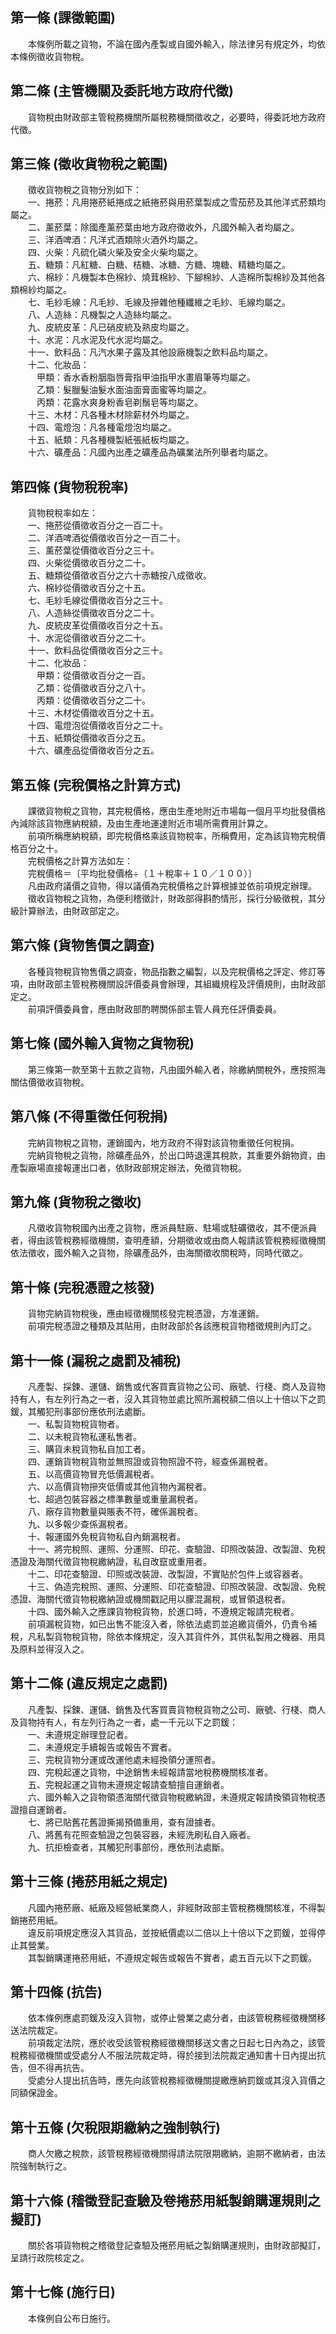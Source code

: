 第一條 (課徵範圍)
-----------------
　　本條例所載之貨物，不論在國內產製或自國外輸入，除法律另有規定外，均依本條例徵收貨物稅。  


第二條 (主管機關及委託地方政府代徵)
-----------------------------------
　　貨物稅由財政部主管稅務機關所屬稅務機關徵收之，必要時，得委託地方政府代徵。  


第三條 (徵收貨物稅之範圍)
-------------------------
　　徵收貨物稅之貨物分別如下：  
　　一、捲菸：凡用捲菸紙捲成之紙捲菸與用菸葉製成之雪茄菸及其他洋式菸類均屬之。  
　　二、薰菸葉：除國產薰菸葉由地方政府徵收外，凡國外輸入者均屬之。  
　　三、洋酒啤酒：凡洋式酒類除火酒外均屬之。  
　　四、火柴：凡硫化磷火柴及安全火柴均屬之。  
　　五、糖類：凡紅糖、白糖、桔糖、冰糖、方糖、塊糖、精糖均屬之。  
　　六、棉紗：凡機製本色棉紗、燒茸棉紗、下腳棉紗、人造棉所製棉紗及其他各類棉紗均屬之。  
　　七、毛紗毛線：凡毛紗、毛線及摻雜他種纖維之毛紗、毛線均屬之。  
　　八、人造絲：凡機製之人造絲均屬之。  
　　九、皮統皮革：凡已硝皮統及熟皮均屬之。  
　　十、水泥：凡水泥及代水泥均屬之。  
　　十一、飲料品：凡汽水果子露及其他設廠機製之飲料品均屬之。  
　　十二、化妝品：  
　　　甲類：香水香粉胭脂唇膏指甲油指甲水畫眉筆等均屬之。  
　　　乙類：髮臘髮油髮水面油面膏面蜜等均屬之。  
　　　丙類：花露水爽身粉香皂剃鬚皂等均屬之。  
　　十三、木材：凡各種木材除薪材外均屬之。  
　　十四、電燈泡：凡各種電燈泡均屬之。  
　　十五、紙類：凡各種機製紙張紙板均屬之。  
　　十六、礦產品：凡國內出產之礦產品為礦業法所列舉者均屬之。  


第四條 (貨物稅稅率)
-------------------
　　貨物稅稅率如左：  
　　一、捲菸從價徵收百分之一百二十。  
　　二、洋酒啤酒從價徵收百分之一百二十。  
　　三、薰菸葉從價徵收百分之三十。  
　　四、火柴從價徵收百分之二十。  
　　五、糖類從價徵收百分之六十赤糖按八成徵收。  
　　六、棉紗從價徵收百分之十五。  
　　七、毛紗毛線從價徵收百分之三十。  
　　八、人造絲從價徵收百分之二十。  
　　九、皮統皮革從價徵收百分之十五。  
　　十、水泥從價徵收百分之二十。  
　　十一、飲料品從價徵收百分之三十。  
　　十二、化妝品：  
　　　甲類：從價徵收百分之一百。  
　　　乙類：從價徵收百分之八十。  
　　　丙類：從價徵收百分之二十。  
　　十三、木材從價徵收百分之十五。  
　　十四、電燈泡從價徵收百分之二十。  
　　十五、紙類從價徵收百分之五。  
　　十六、礦產品從價徵收百分之五。  


第五條 (完稅價格之計算方式)
---------------------------
　　課徵貨物稅之貨物，其完稅價格，應由生產地附近市場每一個月平均批發價格內減除該貨物應納稅額，及由生產地運達附近市場所需費用計算之。  
　　前項所稱應納稅額，即完稅價格乘該貨物稅率，所稱費用，定為該貨物完稅價格百分之十。  
　　完稅價格之計算方法如左：  
　　完稅價格＝〔平均批發價格÷（１＋稅率＋１０／１００）〕  
　　凡由政府議價之貨物，得以議價為完稅價格之計算根據並依前項規定辦理。  
　　徵收貨物稅之貨物，為便利稽徵計，財政部得斟酌情形，採行分級徵稅，其分級計算辦法，由財政部定之。  


第六條 (貨物售價之調查)
-----------------------
　　各種貨物稅貨物售價之調查，物品指數之編製，以及完稅價格之評定、修訂等項，由財政部主管稅務機關設評價委員會辦理，其組織規程及評價規則，由財政部定之。  
　　前項評價委員會，應由財政部酌聘關係部主管人員充任評價委員。  


第七條 (國外輸入貨物之貨物稅)
-----------------------------
　　第三條第一款至第十五款之貨物，凡由國外輸入者，除繳納關稅外，應按照海關估價徵收貨物稅。  


第八條 (不得重徵任何稅捐)
-------------------------
　　完納貨物稅之貨物，運銷國內，地方政府不得對該貨物重徵任何稅捐。  
　　完納貨物稅之貨物，除礦產品外，於出口時退還其稅款，其重要外銷物資，由產製廠場直接報運出口者，依財政部規定辦法，免徵貨物稅。  


第九條 (貨物稅之徵收)
---------------------
　　凡徵收貨物稅國內出產之貨物，應派員駐廠、駐場或駐礦徵收，其不便派員者，得由該管稅務經徵機關，查明產額，分期徵收或由商人報請該管稅務經徵機關依法徵收，國外輸入之貨物，除礦產品外，由海關徵收關稅時，同時代徵之。  


第十條 (完稅憑證之核發)
-----------------------
　　貨物完納貨物稅後，應由經徵機關核發完稅憑證，方准運銷。  
　　前項完稅憑證之種類及其貼用，由財政部於各該應稅貨物稽徵規則內訂之。  


第十一條 (漏稅之處罰及補稅)
---------------------------
　　凡產製、採鍊、運儲、銷售或代客買賣貨物之公司、廠號、行棧、商人及貨物持有人，有左列行為之一者，沒入其貨物並處比照所漏稅額二倍以上十倍以下之罰鍰，其觸犯刑事部份應依刑法處斷。  
　　一、私製貨物稅貨物者。  
　　二、以未稅貨物私運私售者。  
　　三、購貨未稅貨物私自加工者。  
　　四、運銷貨物稅貨物並無照證或貨物照證不符，經查係漏稅者。  
　　五、以高價貨物冒充低價漏稅者。  
　　六、以高價貨物摻夾低價或其他貨物內漏稅者。  
　　七、超過包裝容器之標準數量或重量漏稅者。  
　　八、廠存貨物數量與賬表不符，確係漏稅者。  
　　九、以多報少查係漏稅者。  
　　十、報運國外免稅貨物私自內銷漏稅者。  
　　十一、將完稅照、運照、分運照、印花、查驗證、印照改裝證、改製證、免稅憑證及海關代徵貨物稅繳納證，私自改竄或重用者。  
　　十二、印花查驗證、印照或改裝證、改製證，不實貼於包件上或容器者。  
　　十三、偽造完稅照、運照、分運照、印花查驗證、印照改裝證、改製證、免稅憑證、海關代徵貨物稅繳納證或機關戳記用以朦混漏稅，或冒領退稅者。  
　　十四、國外輸入之應課貨物稅貨物，於進口時，不遵規定報請完稅者。  
　　前項漏稅貨物，如已出售不能沒入者，除依法處罰並追繳貨價外，仍責令補稅，凡私製貨物稅貨物，除依本條規定，沒入其貨件外，其供私製用之機器、用具及原料並得沒入之。  


第十二條 (違反規定之處罰)
-------------------------
　　凡產製、採鍊、運儲、銷售及代客買賣貨物稅貨物之公司、廠號、行棧、商人及貨物持有人，有左列行為之一者，處一千元以下之罰鍰：  
　　一、未遵規定辦理登記者。  
　　二、未遵規定手續報告或報告不實者。  
　　三、完稅貨物分運或改運他處未經換領分運照者。  
　　四、完稅起運之貨物，中途銷售未經報請當地稅務機關核准者。  
　　五、完稅起運之貨物未遵規定報請查驗擅自運銷者。  
　　六、國外輸入之貨物領憑海關代徵貨物稅繳納證，未遵規定報請換領貨物稅憑證擅自運銷者。  
　　七、將已貼舊花舊證撕揭預備重用，查有證據者。  
　　八、將舊有花照查驗證之包裝容器，未經洗刷私自入廠者。  
　　九、抗拒檢查者，其觸犯刑事部份，應依刑法處斷。  


第十三條 (捲菸用紙之規定)
-------------------------
　　凡國內捲菸廠、紙廠及經營紙業商人，非經財政部主管稅務機關核准，不得製銷捲菸用紙。  
　　違反前項規定應沒入其貨品，並按紙價處以二倍以上十倍以下之罰鍰，並得停止其營業。  
　　其製銷購運捲菸用紙，不遵規定報告或報告不實者，處五百元以下之罰鍰。  


第十四條 (抗告)
---------------
　　依本條例應處罰鍰及沒入貨物，或停止營業之處分者，由該管稅務經徵機關移送法院裁定。  
　　前項裁定法院，應於收受該管稅務經徵機關移送文書之日起七日內為之，該管稅務經徵機關或受處分人不服法院裁定時，得於接到法院裁定通知書十日內提出抗告，但不得再抗告。  
　　受處分人提出抗告時，應先向該管稅務經徵機關提繳應納罰鍰或其沒入貨價之同額保證金。  


第十五條 (欠稅限期繳納之強制執行)
---------------------------------
　　商人欠繳之稅款，該管稅務經徵機關得請法院限期繳納，逾期不繳納者，由法院強制執行之。  


第十六條 (稽徵登記查驗及卷捲菸用紙製銷購運規則之擬訂)
-----------------------------------------------------
　　關於各項貨物稅之稽徵登記查驗及捲菸用紙之製銷購運規則，由財政部擬訂，呈請行政院核定之。  


第十七條 (施行日)
-----------------
　　本條例自公布日施行。